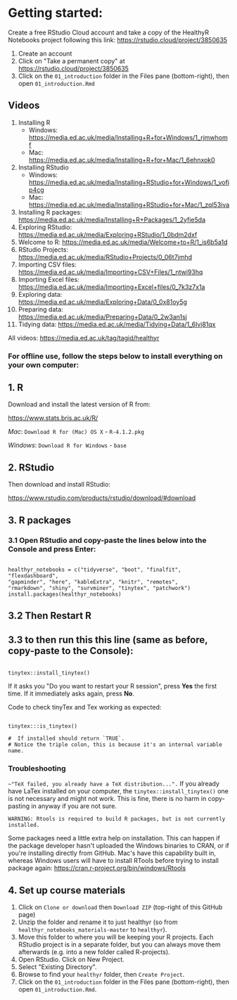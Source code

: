 # Getting started:

Create a free RStudio Cloud account and take a copy of the HealthyR Notebooks project following this link:
https://rstudio.cloud/project/3850635

1. Create an account
2. Click on "Take a permanent copy" at https://rstudio.cloud/project/3850635
3. Click on the `01_introduction` folder in the Files pane (bottom-right), then open `01_introduction.Rmd`

## Videos

1.	Installing R
    - Windows: https://media.ed.ac.uk/media/Installing+R+for+Windows/1_rjmwhomf
    - Mac: https://media.ed.ac.uk/media/Installing+R+for+Mac/1_6ehnxok0
2.	Installing RStudio
    - Windows: https://media.ed.ac.uk/media/Installing+RStudio+for+Windows/1_vofip4cg
    - Mac: https://media.ed.ac.uk/media/Installing+RStudio+for+Mac/1_zql53iva
3.	Installing R packages: https://media.ed.ac.uk/media/Installing+R+Packages/1_2yfie5da
4.	Exploring RStudio: https://media.ed.ac.uk/media/Exploring+RStudio/1_0bdm2dxf
5.	Welcome to R: https://media.ed.ac.uk/media/Welcome+to+R/1_is6b5a1d
6.	RStudio Projects: https://media.ed.ac.uk/media/RStudio+Projects/0_06t7jmhd
7.	Importing CSV files: https://media.ed.ac.uk/media/Importing+CSV+Files/1_ntwi93hq
8.	Importing Excel files: https://media.ed.ac.uk/media/Importing+Excel+files/0_7k3z7x1a
9.	Exploring data: https://media.ed.ac.uk/media/Exploring+Data/0_0x81oy5g
10.	Preparing data: https://media.ed.ac.uk/media/Preparing+Data/0_2w3an1sj
11.	Tidying data: https://media.ed.ac.uk/media/Tidying+Data/1_6lvj81qx


All videos: https://media.ed.ac.uk/tag/tagid/healthyr

### For offline use, follow the steps below to install everything on your own computer:

## 1. R

Download and install the latest version of R from:

https://www.stats.bris.ac.uk/R/

*Mac*: `Download R for (Mac) OS X` - `R-4.1.2.pkg`

*Windows*: `Download R for Windows` - `base`


## 2. RStudio

Then download and install RStudio:

https://www.rstudio.com/products/rstudio/download/#download


## 3. R packages

### 3.1 Open RStudio and copy-paste the lines below into the Console and press Enter:

```{r}

healthyr_notebooks = c("tidyverse", "boot", "finalfit", "flexdashboard",
"gapminder", "here", "kableExtra", "knitr", "remotes",
"rmarkdown", "shiny", "survminer", "tinytex", "patchwork")
install.packages(healthyr_notebooks)

```

## 3.2 Then Restart R

## 3.3 to then run this this line (same as before, copy-paste to the Console):

```{r}

tinytex::install_tinytex()

```

If it asks you "Do you want to restart your R session", press **Yes** the first time. If it immediately asks again, press **No**.

Code to check tinyTex and Tex working as expected:

```{r, eval = FALSE}

tinytex:::is_tinytex()

#  If installed should return `TRUE`.
# Notice the triple colon, this is because it's an internal variable name.

```

### Troubleshooting

`~"TeX failed, you already have a TeX distribution...".`
If you already have LaTex installed on your computer, the `tinytex::install_tinytex()` one is not necessary and might not work.  This is fine, there is no harm in copy-pasting in anyway if you are not sure.


`WARNING: Rtools is required to build R packages, but is not currently installed.`

Some packages need a little extra help on installation. This can happen if the package developer hasn't uploaded the Windows binaries to CRAN, or if you're installing directly from GitHub. Mac's have this capability built in, whereas Windows users will have to install RTools before trying to install package again: https://cran.r-project.org/bin/windows/Rtools

## 4. Set up course materials

1. Click on `Clone or download` then `Download ZIP` (top-right of this GitHub page)
2. Unzip the folder and rename it to just healthyr (so from `healthyr_notebooks_materials-master` to `healthyr`).
3. Move this folder to where you will be keeping your R projects. Each RStudio project is in a separate folder, but you can always move them afterwards (e.g. into a new folder called R-projects).
4. Open RStudio. Click on New Project.
5. Select "Existing Directory".
6. Browse to find your `healthyr` folder, then `Create Project`.
7. Click on the `01_introduction` folder in the Files pane (bottom-right), then open `01_introduction.Rmd`.
